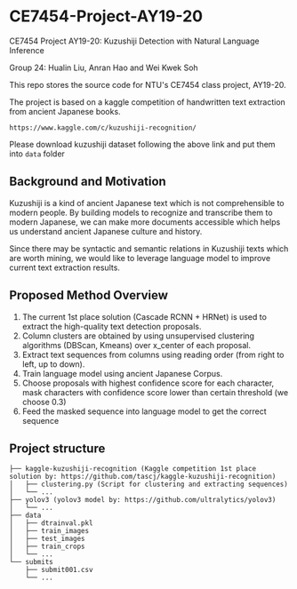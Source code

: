 # CE7454-Project-AY19-20
CE7454 Project AY19-20: Kuzushiji Detection with Natural Language Inference

Group 24: Hualin Liu, Anran Hao and Wei Kwek Soh

This repo stores the source code for NTU's CE7454 class project, AY19-20.

The project is based on a kaggle competition of handwritten text extraction from ancient Japanese books.
```
https://www.kaggle.com/c/kuzushiji-recognition/
```
Please download kuzushiji dataset following the above link and put them into ```data``` folder

## Background and Motivation
Kuzushiji is a kind of ancient Japanese text which is not comprehensible to modern people. 
By building models to recognize and transcribe them to modern Japanese, we can make more documents accessible which helps us understand ancient Japanese culture and history.

Since there may be syntactic and semantic relations in Kuzushiji texts which are worth mining, 
we would like to leverage language model to improve current text extraction results. 

## Proposed Method Overview
1. The current 1st place solution (Cascade RCNN + HRNet) is used to extract the high-quality text detection proposals.
2. Column clusters are obtained by using unsupervised clustering algorithms (DBScan, Kmeans) over x_center of each proposal.
3. Extract text sequences from columns using reading order (from right to left, up to down).
4. Train language model using ancient Japanese Corpus.
5. Choose proposals with highest confidence score for each character, mask characters with confidence score lower than certain threshold (we choose 0.3)
6. Feed the masked sequence into language model to get the correct sequence


## Project structure


```
├── kaggle-kuzushiji-recognition (Kaggle competition 1st place solution by: https://github.com/tascj/kaggle-kuzushiji-recognition)
│   ├── clustering.py (Script for clustering and extracting sequences)
│   └── ...
├── yolov3 (yolov3 model by: https://github.com/ultralytics/yolov3)
│   └── ...
├── data
│   ├── dtrainval.pkl
│   ├── train_images
│   ├── test_images
│   ├── train_crops
│   └── ...
└── submits
    ├── submit001.csv
    └── ...
```
